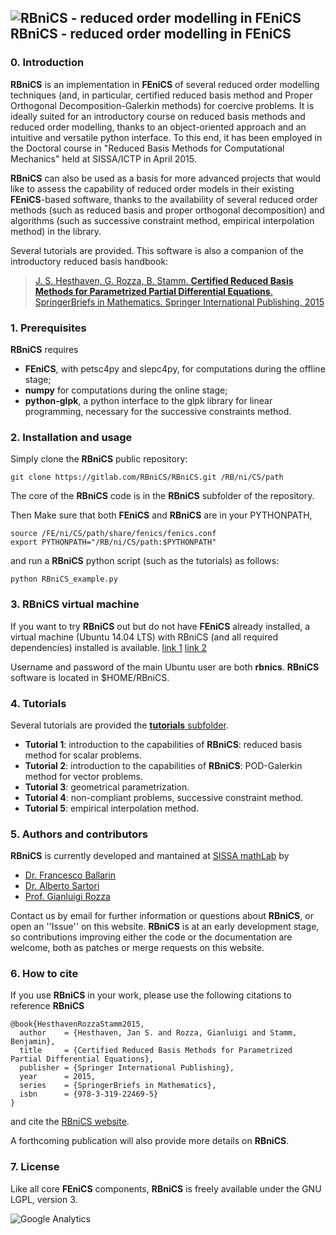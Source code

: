 ## ![RBniCS - reduced order modelling in FEniCS](https://gitlab.com/RBniCS/RBniCS/raw/master/doc/rbnics-logo-small.png "RBniCS - reduced order modelling in FEniCS") RBniCS - reduced order modelling in FEniCS ##

### 0. Introduction
**RBniCS** is an implementation in **FEniCS** of several reduced order modelling techniques (and, in particular, certified reduced basis method and Proper Orthogonal Decomposition-Galerkin methods) for coercive problems. It is ideally suited for an introductory course on reduced basis methods and reduced order modelling, thanks to an object-oriented approach and an intuitive and versatile python interface. To this end, it has been employed in the Doctoral course in "Reduced Basis Methods for Computational Mechanics" held at SISSA/ICTP in April 2015.

**RBniCS** can also be used as a basis for more advanced projects that would like to assess the capability of reduced order models in their existing **FEniCS**-based software, thanks to the availability of several reduced order methods (such as reduced basis and proper orthogonal decomposition) and algorithms (such as successive constraint method, empirical interpolation method) in the library.

Several tutorials are provided. This software is also a companion of the introductory reduced basis handbook: 

> [J. S. Hesthaven, G. Rozza, B. Stamm. **Certified Reduced Basis Methods for Parametrized Partial Differential Equations**. SpringerBriefs in Mathematics. Springer International Publishing, 2015](http://www.springer.com/us/book/9783319224695)

### 1. Prerequisites
**RBniCS** requires
* **FEniCS**, with petsc4py and slepc4py, for computations during the offline stage;
* **numpy** for computations during the online stage;
* **python-glpk**, a python interface to the glpk library for linear programming, necessary for the successive constraints method.

### 2. Installation and usage
Simply clone the **RBniCS** public repository:
```
git clone https://gitlab.com/RBniCS/RBniCS.git /RB/ni/CS/path
```
The core of the **RBniCS** code is in the **RBniCS** subfolder of the repository.

Then Make sure that both **FEniCS** and **RBniCS** are in your PYTHONPATH,
```
source /FE/ni/CS/path/share/fenics/fenics.conf
export PYTHONPATH="/RB/ni/CS/path:$PYTHONPATH"
```
and run a **RBniCS** python script (such as the tutorials) as follows:
```
python RBniCS_example.py
```

### 3. RBniCS virtual machine
If you want to try **RBniCS** out but do not have **FEniCS** already installed, a virtual machine (Ubuntu 14.04 LTS) with RBniCS (and all required dependencies) installed is available. [link 1](http://1drv.ms/1LZq4VI) [link 2](https://drive.google.com/file/d/0B3Jdl3uI0HHPTUNBTzZrcU1QT0k/view?usp=sharing) 

Username and password of the main Ubuntu user are both **rbnics**. **RBniCS** software is located in $HOME/RBniCS.

### 4. Tutorials
Several tutorials are provided the [**tutorials** subfolder](https://gitlab.com/RBniCS/RBniCS/tree/master/tutorials).
* **Tutorial 1**: introduction to the capabilities of **RBniCS**: reduced basis method for scalar problems.
* **Tutorial 2**: introduction to the capabilities of **RBniCS**: POD-Galerkin method for vector problems.
* **Tutorial 3**: geometrical parametrization.
* **Tutorial 4**: non-compliant problems, successive constraint method.
* **Tutorial 5**: empirical interpolation method.

### 5. Authors and contributors
**RBniCS** is currently developed and mantained at [SISSA mathLab](http://mathlab.sissa.it/) by
* [Dr. Francesco Ballarin](mailto:francesco.ballarin@sissa.it)
* [Dr. Alberto Sartori](mailto:alberto.sartori@sissa.it)
* [Prof. Gianluigi Rozza](mailto:gianluigi.rozza@sissa.it)

Contact us by email for further information or questions about **RBniCS**, or open an ''Issue'' on this website. **RBniCS** is at an early development stage, so contributions improving either the code or the documentation are welcome, both as patches or merge requests on this website.

### 6. How to cite
If you use **RBniCS** in your work, please use the following citations to reference **RBniCS**
```
@book{HesthavenRozzaStamm2015,
  author    = {Hesthaven, Jan S. and Rozza, Gianluigi and Stamm, Benjamin},
  title     = {Certified Reduced Basis Methods for Parametrized Partial Differential Equations},
  publisher = {Springer International Publishing},
  year      = 2015,
  series    = {SpringerBriefs in Mathematics},
  isbn      = {978-3-319-22469-5}
}
```
and cite the [RBniCS website](http://mathlab.sissa.it/rbnics).

A forthcoming publication will also provide more details on **RBniCS**.

### 7. License
Like all core **FEniCS** components, **RBniCS** is freely available under the GNU LGPL, version 3.

![Google Analytics](https://ga-beacon.appspot.com/UA-66224794-1/rbnics/readme?pixel)
